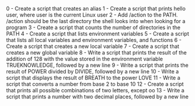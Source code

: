 0 - Create a script that creates an alias
1 - Create a script that prints hello user, where user is the current Linux user
2 - Add /action to the PATH. /action should be the last directory the shell looks into when looking for a program
3 - Create a script that counts the number of directories in the PATH
4 - Create a script that lists environment variables
5 - Create a script that lists all local variables and environment variables, and functions
6 - Create a script that creates a new local variable
7 - Create a script that creates a new global variable
8 - Write a script that prints the result of the addition of 128 with the value stored in the environment variable TRUEKNOWLEDGE, followed by a new line
9 - Write a script that prints the result of POWER divided by DIVIDE, followed by a new line
10 - Write a script that displays the result of BREATH to the power LOVE
11 - Write a script that converts a number from base 2 to base 10
12 - Create a script that prints all possible combinations of two letters, except oo
13 - Write a script that prints a number with two decimal places, followed by a new line
